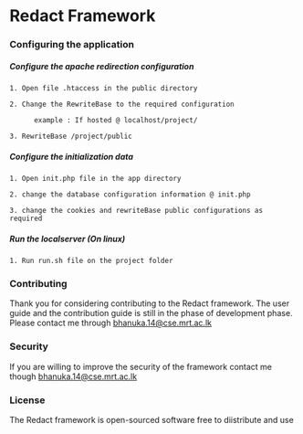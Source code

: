 # Redact Framework

### Configuring the application

##### Configure the apache redirection configuration
	
	1. Open file .htaccess in the public directory
	
	2. Change the RewriteBase to the required configuration
	
	      example : If hosted @ localhost/project/
	
	3. RewriteBase /project/public
	
	
##### Configure the initialization data
	
	1. Open init.php file in the app directory
	
	2. change the database configuration information @ init.php 
	
	3. change the cookies and rewriteBase public configurations as required
	

##### Run the localserver (On linux) 
	
	1. Run run.sh file on the project folder

### Contributing

Thank you for considering contributing to the Redact framework. The user guide and the contribution guide is still in the phase of development phase. Please contact me through bhanuka.14@cse.mrt.ac.lk

### Security 

If you are willing to improve the security of the framework contact me though bhanuka.14@cse.mrt.ac.lk

### License

The Redact framework is open-sourced software free to diistribute and use
